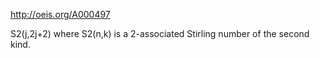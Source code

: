 http://oeis.org/A000497

S2(j,2j+2) where S2(n,k) is a 2-associated Stirling number of the second kind.
